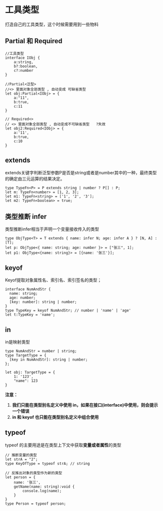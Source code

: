 # 工具类型

打造自己的工具类型，这个时候需要用到一些物料



## Partial 和 Required

```tsx
//工具类型
interface IObj {
    a:string,
    b?:boolean,
    c?:number
}

//Partial<泛型>
//<> 里面对象全部类型 , 自动变成 可缺省类型 
let obj:Partial<IObj> = {
    a:"11",
    b:true,
    c:11
}

// Required<>
// <> 里面对象全部类型 , 自动变成不可缺省类型   ?失效
let obj2:Required<IObj> = {
    a:'11',
    b:true,
    c:10
}
```







##  extends

extends关键字判断泛型参数P是否是string或者是number其中的一种，最终类型的确定由三元运算的结果决定。

```tsx
type TypeFn<P> = P extends string | number ? P[] : P;
let m: TypeFn<number> = [1, 2, 3];
let m1: TypeFn<string> = ['1', '2', '3'];
let m2: TypeFn<boolean> = true;
```

## 类型推断 infer

类型推断infer相当于声明一个变量接收传入的类型

```tsx
type ObjType<T> = T extends { name: infer N; age: infer A } ? [N, A] : [T];
let p: ObjType<{ name: string; age: number }> = ["张三", 1];
let p1: ObjType<{name: string}> = [{name: '张三'}];
```

## keyof

Keyof提取对象属性名、索引名、索引签名的类型；

```tsx
interface NumAndStr {
  name: string;
  age: number;
  [key: number]: string | number;
}
type TypeKey = keyof NumAndStr; // number | 'name' | 'age'
let t:TypeKey = 'name';
```

## in

in是映射类型

```tsx
type NumAndStr = number | string;
type TargetType = {
  [key in NumAndStr]: string | number;
};

let obj: TargetType = {
    1: '123',
    "name": 123
}
```

**注意：**

1. **我们只能在类型别名定义中使用 in，如果在接口(interface)中使用，则会提示一个错误**
2. **in 和 keyof 也只能在类型别名定义中组合使用**



## typeof

typeof 的主要用途是在类型上下文中获取**变量或者属性**的类型

```tsx
// 推断变量的类型
let strA = "2";
type KeyOfType = typeof strA; // string

// 反推出对象的类型作为新的类型
let person = {
    name: '张三',
    getName(name: string):void {
        console.log(name);
    }
}
type Person = typeof person;
```

